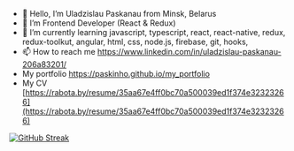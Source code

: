 - 👋 Hello, I’m Uladzislau Paskanau from Minsk, Belarus
- 👀 I’m Frontend Developer (React & Redux)
- 🌱 I’m currently learning javascript, typescript, react, react-native, redux, redux-toolkut, angular, html, css, node.js, firebase, git, hooks, 
- 📫 How to reach me https://www.linkedin.com/in/uladzislau-paskanau-206a83201/
- My portfolio https://paskinho.github.io/my_portfolio
- My CV [https://rabota.by/resume/35aa67e4ff0bc70a500039ed1f374e32323266](https://rabota.by/resume/35aa67e4ff0bc70a500039ed1f374e32323266)

[![GitHub Streak](https://streak-stats.demolab.com/?user=Paskinho)](https://git.io/streak-stats)

<!---
Paskinho/Paskinho is a ✨ special ✨ repository because its `README.md` (this file) appears on your GitHub profile.
You can click the Preview link to take a look at your changes
